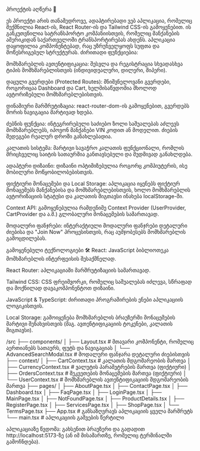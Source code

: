 პროექტის აღწერა 📝

ეს პროექტი არის თანამედროვე, ადაპტირებადი ვებ აპლიკაცია, რომელიც შექმნილია React-ის, React Router-ის და Tailwind CSS-ის გამოყენებით. ის განკუთვნილია სატრანსპორტო კომპანიისთვის, რომელიც მანქანების ამერიკიდან საქართველოში ტრანსპორტირებას ახდენს. აპლიკაცია დაყოფილია კომპონენტებად, რაც უზრუნველყოფს სუფთა და მოწესრიგებულ სტრუქტურას. ძირითადი ფუნქციებია:


მომხმარებლის ავთენტიფიკაცია: შესვლა და რეგისტრაცია სხვადასხვა ტიპის მომხმარებლისთვის (ინდივიდუალური, დილერი, შიპერი).

დაცული გვერდები (Protected Routes): მნიშვნელოვანი გვერდები, როგორიცაა Dashboard და Cart, ხელმისაწვდომია მხოლოდ ავტორიზებული მომხმარებლებისთვის.

დინამიური მარშრუტიზაცია: react-router-dom-ის გამოყენებით, გვერდებს შორის ნავიგაცია მარტივად ხდება.

ძებნის ფუნქცია: ინტეგრირებული საძიებო ზოლი საშუალებას აძლევს მომხმარებლებს, იპოვონ მანქანები VIN კოდით ან მოდელით. ძიების შედეგები რეალურ დროში განახლებადია.

კალათის სისტემა: მარტივი სავაჭრო კალათის ფუნქციონალი, რომლის მრიცხველიც საიტის სათაურშია განთავსებული და მუდმივად განახლდება.

ადაპტური დიზაინი: დიზაინი ოპტიმიზებულია როგორც კომპიუტერის, ისე მობილური მოწყობილობებისთვის.

ფიქტიური მონაცემები და Local Storage: აპლიკაცია იყენებს ფიქტიურ მონაცემებს მანქანებისა და მომხმარებლებისთვის, ხოლო მომხმარებლის ავტორიზაციის სტატუსი და კალათის შიგთავსი ინახება localStorage-ში.

Context API: გამოყენებულია რამდენიმე Context Provider (UserProvider, CartProvider და ა.შ.) გლობალური მონაცემების სამართავად.

მოდალური ფანჯრები: ინტერაქტიული მოდალური ფანჯრები დეტალური ძიებისა და "Join Now" პროცესისთვის, რაც აუმჯობესებს მომხმარებლის გამოცდილებას.

გამოყენებული ტექნოლოგიები 🛠️
React: JavaScript ბიბლიოთეკა მომხმარებლის ინტერფეისის შესაქმნელად.

React Router: აპლიკაციაში მარშრუტიზაციის სამართავად.

Tailwind CSS: CSS ფრეიმვორკი, რომელიც საშუალებას იძლევა, სწრაფად და მოქნილად დავაკომპონენტოთ დიზაინი.

JavaScript & TypeScript: ძირითადი პროგრამირების ენები აპლიკაციის ლოგიკისთვის.

Local Storage: გამოიყენება მომხმარებლის ბრაუზერში მონაცემების მარტივი შენახვისთვის (მაგ. ავთენტიფიკაციის ტოკენები, კალათის შიგთავსი).

/src
├── components/
│   ├── Layout.tsx          # მთავარი კომპონენტი, რომელიც აერთიანებს სათაურს, ფუტს და ნავიგაციას
│   └── AdvancedSearchModal.tsx # მოდალური ფანჯარა დეტალური ძიებისთვის
├── context/
│   ├── CartContext.tsx     # კალათის მდგომარეობის მართვა
│   ├── CurrencyContext.tsx # ვალუტის პარამეტრების მართვა (ფიქტიური)
│   ├── OrdersContext.tsx   # შეკვეთების მონაცემების მართვა (ფიქტიური)
│   └── UserContext.tsx     # მომხმარებლის ავთენტიფიკაციის მდგომარეობის მართვა
├── pages/
│   ├── AboutPage.tsx
│   ├── ContactPage.tsx
│   ├── Dashboard.tsx
│   ├── FaqPage.tsx
│   ├── LoginPage.tsx
│   ├── MainPage.tsx
│   ├── NotFoundPage.tsx
│   ├── ProductDetails.tsx
│   ├── RegisterPage.tsx
│   ├── ServicesPage.tsx
│   ├── ShopPage.tsx
│   └── TermsPage.tsx
├── App.tsx                 # განსაზღვრავს აპლიკაციის ყველა მარშრუტს
└── main.tsx                # აპლიკაციის გაშვების წერტილი


აპლიკაციაზე წვდომა:
გახსენით ბრაუზერი და გადადით http://localhost:5173-ზე (ან იმ მისამართზე, რომელიც ტერმინალში გამოჩნდება).

